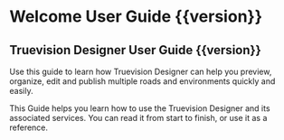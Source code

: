 # Welcome User Guide {{version}}

<a name="overview"></a>
## Truevision Designer User Guide {{version}}

Use this guide to learn how Truevision Designer can help you preview, organize, edit and publish multiple roads and environments quickly and easily.

This Guide helps you learn how to use the Truevision Designer and its associated services. You can read it from start to finish, or use it as a reference.
